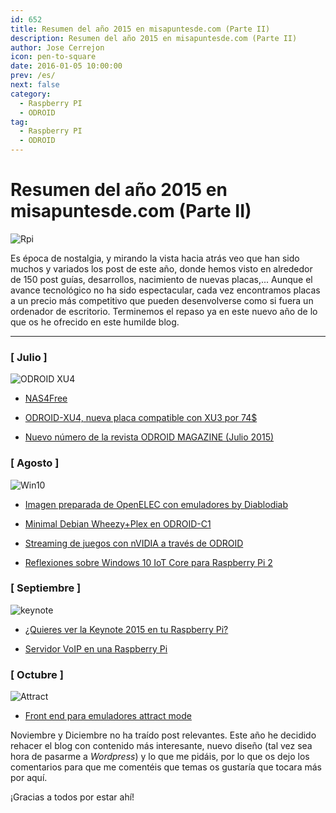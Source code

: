```yaml
---
id: 652
title: Resumen del año 2015 en misapuntesde.com (Parte II)
description: Resumen del año 2015 en misapuntesde.com (Parte II)
author: Jose Cerrejon
icon: pen-to-square
date: 2016-01-05 10:00:00
prev: /es/
next: false
category:
  - Raspberry PI
  - ODROID
tag:
  - Raspberry PI
  - ODROID
---
```


# Resumen del año 2015 en misapuntesde.com (Parte II)

![Rpi](/images/2015/12/Rpi_ulysess_02.jpg)

Es época de nostalgia, y mirando la vista hacia atrás veo que han sido muchos y variados los post de este año, donde hemos visto en alrededor de 150 post guías, desarrollos, nacimiento de nuevas placas,... Aunque el avance tecnológico no ha sido espectacular, cada vez encontramos placas a un precio más competitivo que pueden desenvolverse como si fuera un ordenador de escritorio. Terminemos el repaso ya en este nuevo año de lo que os he ofrecido en este humilde blog.

- - -

### [ Julio ]

![ODROID XU4](/images/2015/07/odroid-xu4_02.jpg)

* [NAS4Free](/post.php?id=587)

* [ODROID-XU4, nueva placa compatible con XU3 por 74$](/post.php?id=591)

* [Nuevo número de la revista ODROID MAGAZINE (Julio 2015)](/post.php?id=593)

### [ Agosto ]

![Win10](/images/2015/04/win_rpi_r.png)

* [Imagen preparada de OpenELEC con emuladores by Diablodiab](/post.php?id=599)

* [Minimal Debian Wheezy+Plex en ODROID-C1](/post.php?id=600)

* [Streaming de juegos con nVIDIA a través de ODROID](/post.php?id=602)

* [Reflexiones sobre Windows 10 IoT Core para Raspberry Pi 2](/post.php?id=603)

### [ Septiembre ]

![keynote](/images/2015/09/keynote_92k15.png)

* [¿Quieres ver la Keynote 2015 en tu Raspberry Pi?](/post.php?id=616)

* [Servidor VoIP en una Raspberry Pi](/post.php?id=618)

### [ Octubre ]

![Attract](/images/2015/10/attract.png)

* [Front end para emuladores attract mode](/post.php?id=624)


Noviembre y Diciembre no ha traído post relevantes. Este año he decidido rehacer el blog con contenido más interesante, nuevo diseño (tal vez sea hora de pasarme a *Wordpress*) y lo que me pidáis, por lo que os dejo los comentarios para que me comentéis que temas os gustaría que tocara más por aquí.

¡Gracias a todos por estar ahí!